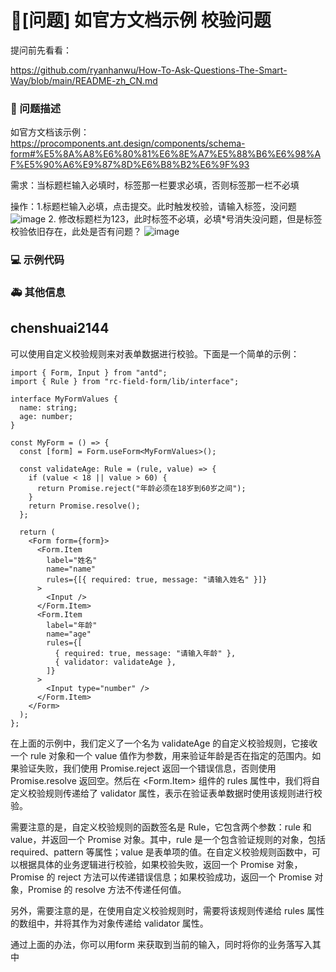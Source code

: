# 🧐[问题] 如官方文档示例 校验问题

提问前先看看：

https://github.com/ryanhanwu/How-To-Ask-Questions-The-Smart-Way/blob/main/README-zh_CN.md

### 🧐 问题描述

如官方文档该示例：
https://procomponents.ant.design/components/schema-form#%E5%8A%A8%E6%80%81%E6%8E%A7%E5%88%B6%E6%98%AF%E5%90%A6%E9%87%8D%E6%B8%B2%E6%9F%93

需求：当标题栏输入必填时，标签那一栏要求必填，否则标签那一栏不必填

操作：1.标题栏输入必填，点击提交。此时触发校验，请输入标签，没问题
![image](https://user-images.githubusercontent.com/26292353/220239335-149159d7-6102-4a66-bb3f-f128c20813e3.png) 2. 修改标题栏为123，此时标签不必填，必填\*号消失没问题，但是标签校验依旧存在，此处是否有问题？
![image](https://user-images.githubusercontent.com/26292353/220239552-573dee6a-c05e-41ae-94ff-34c4ac681e48.png)

<!--
详细地描述问题，让大家都能理解
-->

### 💻 示例代码

<!--
如果你有解决方案，在这里清晰地阐述
-->

### 🚑 其他信息

<!--
如截图等其他信息可以贴在这里
-->

## chenshuai2144

可以使用自定义校验规则来对表单数据进行校验。下面是一个简单的示例：

```tsx
import { Form, Input } from "antd";
import { Rule } from "rc-field-form/lib/interface";

interface MyFormValues {
  name: string;
  age: number;
}

const MyForm = () => {
  const [form] = Form.useForm<MyFormValues>();

  const validateAge: Rule = (rule, value) => {
    if (value < 18 || value > 60) {
      return Promise.reject("年龄必须在18岁到60岁之间");
    }
    return Promise.resolve();
  };

  return (
    <Form form={form}>
      <Form.Item
        label="姓名"
        name="name"
        rules={[{ required: true, message: "请输入姓名" }]}
      >
        <Input />
      </Form.Item>
      <Form.Item
        label="年龄"
        name="age"
        rules={[
          { required: true, message: "请输入年龄" },
          { validator: validateAge },
        ]}
      >
        <Input type="number" />
      </Form.Item>
    </Form>
  );
};
```

在上面的示例中，我们定义了一个名为 validateAge 的自定义校验规则，它接收一个 rule 对象和一个 value 值作为参数，用来验证年龄是否在指定的范围内。如果验证失败，我们使用 Promise.reject 返回一个错误信息，否则使用 Promise.resolve 返回空。然后在 <Form.Item> 组件的 rules 属性中，我们将自定义校验规则传递给了 validator 属性，表示在验证表单数据时使用该规则进行校验。

需要注意的是，自定义校验规则的函数签名是 Rule，它包含两个参数：rule 和 value，并返回一个 Promise 对象。其中，rule 是一个包含验证规则的对象，包括 required、pattern 等属性；value 是表单项的值。在自定义校验规则函数中，可以根据具体的业务逻辑进行校验，如果校验失败，返回一个 Promise 对象，Promise 的 reject 方法可以传递错误信息；如果校验成功，返回一个 Promise 对象，Promise 的 resolve 方法不传递任何值。

另外，需要注意的是，在使用自定义校验规则时，需要将该规则传递给 rules 属性的数组中，并将其作为对象传递给 validator 属性。

通过上面的办法，你可以用form 来获取到当前的输入，同时将你的业务落写入其中
